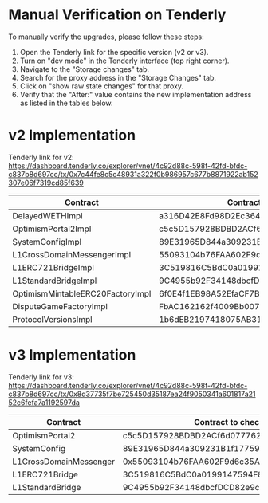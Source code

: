 # Manual Verification on Tenderly

To manually verify the upgrades, please follow these steps:
1. Open the Tenderly link for the specific version (v2 or v3).
2. Turn on "dev mode" in the Tenderly interface (top right corner).
3. Navigate to the "Storage changes" tab.
4. Search for the proxy address in the "Storage Changes" tab.
5. Click on "show raw state changes" for that proxy.
6. Verify that the "After:" value contains the new implementation address as listed in the tables below.

# v2 Implementation

Tenderly link for v2: https://dashboard.tenderly.co/explorer/vnet/4c92d88c-598f-42fd-bfdc-c837b8d697cc/tx/0x7c44fe8c5c48931a322f0b986957c677b8871922ab152307e06f7319cd85f639

| Contract                             | Contract to check                            | v2 Implementation                            |
| ------------------------------------ | -------------------------------------------- | -------------------------------------------- |
| DelayedWETHImpl                      | a316D42E8Fd98D2Ec364b8bF853d2623E768f95a   | 1e121e21e1a11ae47c0efe8a7e13ae3eb4923796   |
| OptimismPortal2Impl                  | c5c5D157928BDBD2ACf6d0777626b6C75a9EAEDC   | bed463769920dac19a7e2adf47b6c6bb6480bd97   |
| SystemConfigImpl                     | 89E31965D844a309231B1f17759Ccaf1b7c09861   | 911ea44d22eb903515378625da3a0e09d2e1b074   |
| L1CrossDomainMessengerImpl           | 55093104b76FAA602F9d6c35A5FFF576bE78d753   | 3d5a67747de7e09b0d71f5d782c8b45f6307b9fd   |
| L1ERC721BridgeImpl                   | 3C519816C5BdC0a0199147594F83feD4F5847f13   | 276d3730f219f7ec22274f7263180b8452b46d47   |
| L1StandardBridgeImpl                 | 9C4955b92F34148dbcfDCD82e9c9eCe5CF2badfe   | af38504abc62f28e419622506698c5fa3ca15eda   |
| OptimismMintableERC20FactoryImpl     | 6f0E4f1EB98A52EfaCF7BE11d48B9d9d6510A906   | 5493f4677a186f64805fe7317d6993ba4863988f   |
| DisputeGameFactoryImpl               | FbAC162162f4009Bb007C6DeBC36B1dAC10aF683   | 4bba758f006ef09402ef31724203f316ab74e4a0   |
| ProtocolVersionsImpl                 | 1b6dEB2197418075AB314ac4D52Ca1D104a8F663   | 37e15e4d6dffa9e5e320ee1ec036922e563cb76c   |

# v3 Implementation

Tenderly link for v3: https://dashboard.tenderly.co/explorer/vnet/4c92d88c-598f-42fd-bfdc-c837b8d697cc/tx/0x8d37735f7be725450d35187ea24f9050341a601817a2152c6fefa7a1192597da

| Contract                             | Contract to check                                 | v3 Implementation                            |
| ------------------------------------ | -------------------------------------------- | -------------------------------------------- |
| OptimismPortal2                  | c5c5D157928BDBD2ACf6d0777626b6C75a9EAEDC   | 215a5ff85308a72a772f09b520da71d3520e9ac7   |
| SystemConfig                     | 89E31965D844a309231B1f17759Ccaf1b7c09861   | 9c61c5a8ff9408b83ac92571278550097a9d2bb5   |
| L1CrossDomainMessenger           | 0x55093104b76FAA602F9d6c35A5FFF576bE78d753   | 807124f75ff2120b2f26d7e6f9e39c03ee9de212   |
| L1ERC721Bridge                   | 3C519816C5BdC0a0199147594F83feD4F5847f13   | 7ae1d3bd877a4c5ca257404ce26be93a02c98013   |
| L1StandardBridge                 | 9C4955b92F34148dbcfDCD82e9c9eCe5CF2badfe   | 28841965b26d41304905a836da5c0921da7dbb84   |
